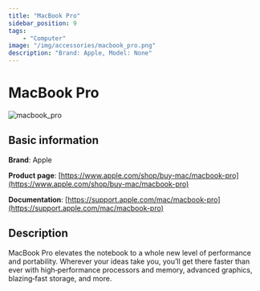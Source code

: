 ```yaml
---
title: "MacBook Pro"
sidebar_position: 9
tags:
    - "Computer"
image: "/img/accessories/macbook_pro.png"
description: "Brand: Apple, Model: None"
---
```

# MacBook Pro

![macbook_pro](/img/accessories/macbook_pro.png)

## Basic information

**Brand**: Apple

**Product page**: [https://www.apple.com/shop/buy-mac/macbook-pro](https://www.apple.com/shop/buy-mac/macbook-pro)

**Documentation**: [https://support.apple.com/mac/macbook-pro](https://support.apple.com/mac/macbook-pro)

## Description

MacBook Pro elevates the notebook to a whole new level of performance and portability\. Wherever your ideas take you, you’ll get there faster than ever with high‑performance processors and memory, advanced graphics, blazing‑fast storage, and more\.



